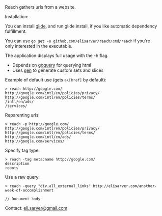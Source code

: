 Reach gathers urls from a website.

Installation:

You can install [glide](https://github.com/Masterminds/glide), and run glide install, if you like automatic dependency fulfillment.

You can use `go get -u github.com/elisarver/reach/cmd/reach` if you're only interested in the executable.

The application displays full usage with the -h flag.

- Depends on [goquery](https://github.com/PuerkitoBio/goquery) for querying html
- Uses [gen](https://github.com/clipperhouse/gen) to generate custom sets and slices

Example of default use (gets `a\[href]` by default):

````
> reach http://google.com/
http://google.com/intl/en/policies/privacy/
http://google.com/intl/en/policies/terms/
/intl/en/ads/
/services/
````

Reparenting urls:
````
> reach -p http://google.com/
http://google.com/intl/en/policies/privacy/
http://google.com/intl/en/policies/terms/
http://google.com/intl/en/ads/
http://google.com/services/
````
Specify tag type:
````
> reach -tag meta:name http://google.com/
description
robots
````

Use a raw query:
````
> reach -query "div.all_external_links" http://elisarver.com/another-week-of-accomplishment

// Document body
````

Contact: eli.sarver@gmail.com
